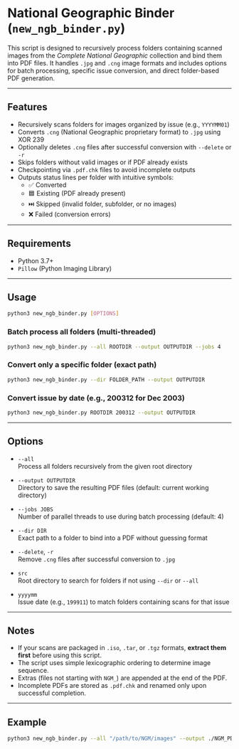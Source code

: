 # National Geographic Binder (`new_ngb_binder.py`)

This script is designed to recursively process folders containing scanned images from the *Complete National Geographic* collection and bind them into PDF files. It handles `.jpg` and `.cng` image formats and includes options for batch processing, specific issue conversion, and direct folder-based PDF generation.

---

## Features

- Recursively scans folders for images organized by issue (e.g., `YYYYMM01`)
- Converts `.cng` (National Geographic proprietary format) to `.jpg` using XOR 239
- Optionally deletes `.cng` files after successful conversion with `--delete` or `-r`
- Skips folders without valid images or if PDF already exists
- Checkpointing via `.pdf.chk` files to avoid incomplete outputs
- Outputs status lines per folder with intuitive symbols:
  - ✅ Converted
  - 🟦 Existing (PDF already present)
  - ⏭️ Skipped (invalid folder, subfolder, or no images)
  - ❌ Failed (conversion errors)

---

## Requirements

- Python 3.7+
- `Pillow` (Python Imaging Library)

---

## Usage

```bash
python3 new_ngb_binder.py [OPTIONS]
```

### Batch process all folders (multi-threaded)
```bash
python3 new_ngb_binder.py --all ROOTDIR --output OUTPUTDIR --jobs 4
```

### Convert only a specific folder (exact path)
```bash
python3 new_ngb_binder.py --dir FOLDER_PATH --output OUTPUTDIR
```

### Convert issue by date (e.g., 200312 for Dec 2003)
```bash
python3 new_ngb_binder.py ROOTDIR 200312 --output OUTPUTDIR
```

---

## Options

- `--all`  
  Process all folders recursively from the given root directory

- `--output OUTPUTDIR`  
  Directory to save the resulting PDF files (default: current working directory)

- `--jobs JOBS`  
  Number of parallel threads to use during batch processing (default: 4)

- `--dir DIR`  
  Exact path to a folder to bind into a PDF without guessing format

- `--delete`, `-r`  
  Remove `.cng` files after successful conversion to `.jpg`

- `src`  
  Root directory to search for folders if not using `--dir` or `--all`

- `yyyymm`  
  Issue date (e.g., `199911`) to match folders containing scans for that issue

---

## Notes

- If your scans are packaged in `.iso`, `.tar`, or `.tgz` formats, **extract them first** before using this script.
- The script uses simple lexicographic ordering to determine image sequence.
- Extras (files not starting with `NGM_`) are appended at the end of the PDF.
- Incomplete PDFs are stored as `.pdf.chk` and renamed only upon successful completion.

---

## Example

```bash
python3 new_ngb_binder.py --all "/path/to/NGM/images" --output ./NGM_PDFs --jobs 8
```


